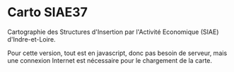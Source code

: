 # Carto SIAE37
Cartographie des Structures d'Insertion par l'Activité Economique (SIAE) d'Indre-et-Loire.

Pour cette version, tout est en javascript, donc pas besoin de serveur, mais une connexion Internet est nécessaire pour le chargement de la carte.

